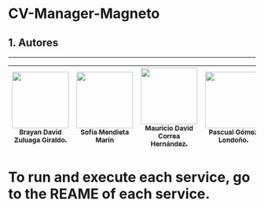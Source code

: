 # CV-Manager-Magneto
## 1. Autores
---
| [<img src="https://avatars.githubusercontent.com/u/100327382?v=4" width=115><br><sub>Brayan David Zuluaga Giraldo.</sub>](https://github.com/BryanX12) |  [<img src="https://avatars.githubusercontent.com/u/79530549?v=4" width=115><br><sub>Sofía Mendieta Marín</sub>](https://github.com/somendietam) |   [<img src="https://avatars.githubusercontent.com/u/81777898?s=400&u=2eeba9c363f9c474c7fb419ef36562e2d2b6b866&v=4" width=115><br><sub>Mauricio David Correa Hernández.</sub>](https://github.com/MauricioDCH) |   [<img src="https://avatars.githubusercontent.com/u/56942218?v=4" width=115><br><sub>Pascual Gómez Londoño.</sub>](https://github.com/pascualgomz) |   [<img src="https://avatars.githubusercontent.com/u/100231247?v=4" width=115><br><sub>Juan Manuel Lopez Sanchez.</sub>](https://github.com/JuanMaLopez2) | 
| :----------------------------------------------------------------------------------------------------------------------------------------------------------------------------------------------------------: |:----------------------------------------------------------------------------------------------------------------------------------------------------------------------------------------------------------: |:----------------------------------------------------------------------------------------------------------------------------------------------------------------------------------------------------------: |:----------------------------------------------------------------------------------------------------------------------------------------------------------------------------------------------------------: |:----------------------------------------------------------------------------------------------------------------------------------------------------------------------------------------------------------: |

# To run and execute each service, go to the REAME of each service.